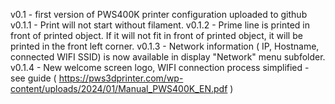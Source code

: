 v0.1 - first version of PWS400K printer configuration uploaded to github
v0.1.1 - Print will not start without filament. 
v0.1.2 - Prime line is printed in front of printed object. If it will not fit in front of printed object, it will be printed in the front left corner.
v0.1.3 - Network information ( IP, Hostname, connected WIFI SSID) is now available in display "Network" menu subfolder.
v0.1.4 - New welcome screen logo, WIFI connection process simplified - see guide ( https://pws3dprinter.com/wp-content/uploads/2024/01/Manual_PWS400K_EN.pdf ) 